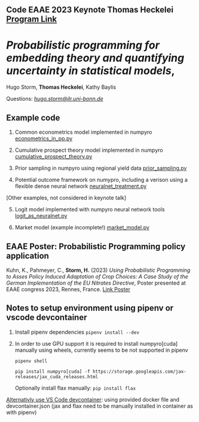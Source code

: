 

## Code EAAE 2023 Keynote **Thomas Heckelei** [Program Link](https://eaae2023.colloque.inrae.fr/keynote-speakers/thomas-heckelei)
# *Probabilistic programming for embedding theory and quantifying uncertainty in statistical models*, 

Hugo Storm, **Thomas Heckelei**, Kathy Baylis

Questions: *hugo.storm@ilr.uni-bonn.de*



## Example code
1. Common econometrics model implemented in numpyro [econometrics_in_pp.py](https://github.com/hstorm/pp_eaae_rennes/blob/master/examples/econometrics_in_pp.py)

2. Cumulative prospect theory model implemented in numpyro [cumulative_prospect_theory.py](https://github.com/hstorm/pp_eaae_rennes/blob/master/examples/cumulative_prospect_theory.py)

3. Prior sampling in numpyro  using regional yield  data [prior_sampling.py](https://github.com/hstorm/pp_eaae_rennes/blob/master/examples/prior_sampling.py)

4. Potential outcome framework on numypro, including a verison using a  flexible dense neural network [neuralnet_treatment.py](https://github.com/hstorm/pp_eaae_rennes/blob/master/examples/neuralnet_treatment.py)

[Other examples, not considered in keynote talk]

5. Logit model implemented with numpyro neural network tools [logit_as_neuralnet.py](https://github.com/hstorm/pp_eaae_rennes/blob/master/examples/logit_as_neuralnet.py)

6. Market model (example incomplete!) [market_model.py](https://github.com/hstorm/pp_eaae_rennes/blob/master/examples/market_model.py)

## EAAE Poster: Probabilistic Programming policy application 

Kuhn, K., Pahmeyer, C., **Storm, H.** (2023) *Using Probabilistic Programming to Asses Policy Induced Adaptation of Crop Choices: A Case Study of the German Implementation of the EU Nitrates Directive*, Poster presented at EAAE congress 2023, Rennes, France. [Link Poster](https://github.com/hstorm/pp_eaae_rennes/blob/master/RedAreaPoster.pdf)

## Notes to setup environment using pipenv or vscode devcontainer

1) Install pipenv dependencies ```pipenv install --dev```

2) In order to use GPU support it is required to install numpyro[cuda] manually using wheels, currently seems to be not supported in pipenv

    ```
    pipenv shell

    pip install numpyro[cuda] -f https://storage.googleapis.com/jax-releases/jax_cuda_releases.html
    ```
    
    Optionally install flax manually:
    ```pip install flax```

[Alternativly use VS Code devcontainer](https://code.visualstudio.com/docs/remote/containers): using provided docker file and devcontainer.json (jax and flax need to be manually installed in container as with pipenv)